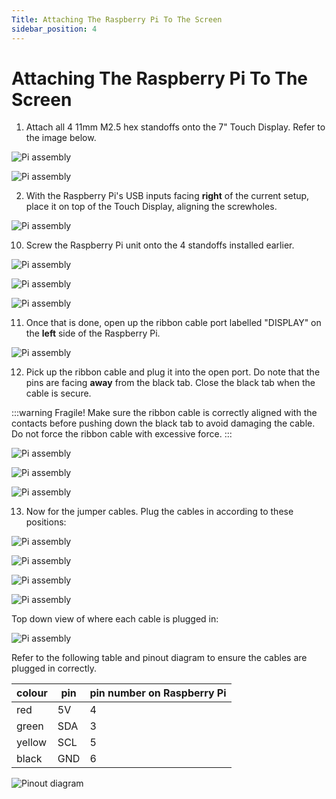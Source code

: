 ```yaml
---
Title: Attaching The Raspberry Pi To The Screen
sidebar_position: 4
---
```


# Attaching The Raspberry Pi To The Screen

1. Attach all 4 11mm M2.5 hex standoffs onto the 7" Touch Display. Refer to the image below. 

![Pi assembly](../../../static/img/assembly/pi15.png)

![Pi assembly](../../../static/img/assembly/pi16.png)

2. With the Raspberry Pi's USB inputs facing **right** of the current setup, place it on top of the Touch Display, aligning the screwholes.

![Pi assembly](../../../static/img/assembly/pi17.png)

10. Screw the Raspberry Pi unit onto the 4 standoffs installed earlier.

![Pi assembly](../../../static/img/assembly/pi18.png)

![Pi assembly](../../../static/img/assembly/pi19.png)

![Pi assembly](../../../static/img/assembly/pi20.png)

11. Once that is done, open up the ribbon cable port labelled "DISPLAY" on the **left** side of the Raspberry Pi.

![Pi assembly](../../../static/img/assembly/pi21.png)

12. Pick up the ribbon cable and plug it into the open port. Do note that the pins are facing **away** from the black tab. Close the black tab when the cable is secure.

:::warning Fragile!
Make sure the ribbon cable is correctly aligned with the contacts before pushing down the black tab to avoid damaging the cable. Do not force the ribbon cable with excessive force. 
::: 

![Pi assembly](../../../static/img/assembly/pi22.png)

![Pi assembly](../../../static/img/assembly/pi23.png)

![Pi assembly](../../../static/img/assembly/pi24.png)

13. Now for the jumper cables. Plug the cables in according to these positions:

![Pi assembly](../../../static/img/assembly/pi25.png)

![Pi assembly](../../../static/img/assembly/pi26.png)

![Pi assembly](../../../static/img/assembly/pi27.png)

![Pi assembly](../../../static/img/assembly/pi28.png)

Top down view of where each cable is plugged in:

![Pi assembly](../../../static/img/assembly/pi29.jpg)

Refer to the following table and pinout diagram to ensure the cables are plugged in correctly. 

| colour |  pin | pin number on Raspberry Pi |
| ---- | ---- | --- |
| red |  5V |  4 |
| green | SDA | 3 |
| yellow | SCL | 5 |
| black | GND | 6 |

![Pinout diagram](https://www.raspberrypi.org/documentation/computers/images/GPIO-Pinout-Diagram-2.png)
